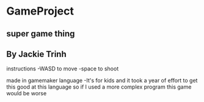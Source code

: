 # GameProject
## super game thing 
## By Jackie Trinh

instructions
-WASD to move
-space to shoot

made in gamemaker language 
-It's for kids and it took a year of effort to get this good at this language so if I used a more complex program this game would be worse  
